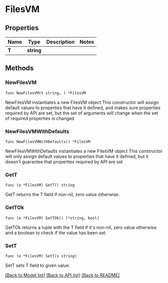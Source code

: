 # FilesVM

## Properties

Name | Type | Description | Notes
------------ | ------------- | ------------- | -------------
**T** | **string** |  | 

## Methods

### NewFilesVM

`func NewFilesVM(t string, ) *FilesVM`

NewFilesVM instantiates a new FilesVM object
This constructor will assign default values to properties that have it defined,
and makes sure properties required by API are set, but the set of arguments
will change when the set of required properties is changed

### NewFilesVMWithDefaults

`func NewFilesVMWithDefaults() *FilesVM`

NewFilesVMWithDefaults instantiates a new FilesVM object
This constructor will only assign default values to properties that have it defined,
but it doesn't guarantee that properties required by API are set

### GetT

`func (o *FilesVM) GetT() string`

GetT returns the T field if non-nil, zero value otherwise.

### GetTOk

`func (o *FilesVM) GetTOk() (*string, bool)`

GetTOk returns a tuple with the T field if it's non-nil, zero value otherwise
and a boolean to check if the value has been set.

### SetT

`func (o *FilesVM) SetT(v string)`

SetT sets T field to given value.



[[Back to Model list]](../README.md#documentation-for-models) [[Back to API list]](../README.md#documentation-for-api-endpoints) [[Back to README]](../README.md)


